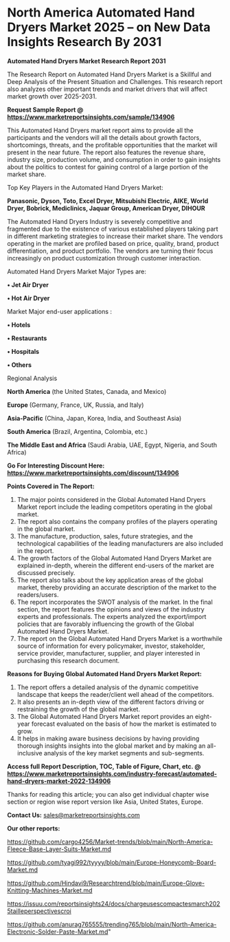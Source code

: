 # North America Automated Hand Dryers Market 2025 – on New Data Insights Research By 2031

<strong>Automated Hand Dryers Market Research Report 2031</strong>

The Research Report on Automated Hand Dryers Market is a Skillful and Deep Analysis of the Present Situation and Challenges. This research report also analyzes other important trends and market drivers that will affect market growth over 2025-2031.

<strong>Request Sample Report @ <a href=https://www.marketreportsinsights.com/sample/134906>https://www.marketreportsinsights.com/sample/134906</a></strong>

This Automated Hand Dryers market report aims to provide all the participants and the vendors will all the details about growth factors, shortcomings, threats, and the profitable opportunities that the market will present in the near future. The report also features the revenue share, industry size, production volume, and consumption in order to gain insights about the politics to contest for gaining control of a large portion of the market share.

Top Key Players in the Automated Hand Dryers Market:

<strong>Panasonic, Dyson, Toto, Excel Dryer, Mitsubishi Electric, AIKE, World Dryer, Bobrick, Mediclinics, Jaquar Group, American Dryer, DIHOUR</strong>

The Automated Hand Dryers Industry is severely competitive and fragmented due to the existence of various established players taking part in different marketing strategies to increase their market share. The vendors operating in the market are profiled based on price, quality, brand, product differentiation, and product portfolio. The vendors are turning their focus increasingly on product customization through customer interaction.

Automated Hand Dryers Market Major Types are:

<strong>• Jet Air Dryer

• Hot Air Dryer</strong>

Market Major end-user applications :

<strong>• Hotels

• Restaurants

• Hospitals

• Others</strong>

Regional Analysis

</u><strong><b>North America</b></strong> (the United States, Canada, and Mexico)

<strong><b>Europe </b></strong>(Germany, France, UK, Russia, and Italy)

<strong><b>Asia-Pacific</b></strong> (China, Japan, Korea, India, and Southeast Asia)

<strong><b>South America</b></strong> (Brazil, Argentina, Colombia, etc.)

<strong><b>The Middle East and Africa</b></strong> (Saudi Arabia, UAE, Egypt, Nigeria, and South Africa)

<strong>Go For Interesting Discount Here: <a href=https://www.marketreportsinsights.com/discount/134906>https://www.marketreportsinsights.com/discount/134906</a></strong>

<strong>Points Covered in The Report:</strong>
<ol>
  <li>The major points considered in the Global Automated Hand Dryers Market report include the leading competitors operating in the global market.</li>
  <li>The report also contains the company profiles of the players operating in the global market.</li>
  <li>The manufacture, production, sales, future strategies, and the technological capabilities of the leading manufacturers are also included in the report.</li>
  <li>The growth factors of the Global Automated Hand Dryers Market are explained in-depth, wherein the different end-users of the market are discussed precisely.</li>
  <li>The report also talks about the key application areas of the global market, thereby providing an accurate description of the market to the readers/users.</li>
  <li>The report incorporates the SWOT analysis of the market. In the final section, the report features the opinions and views of the industry experts and professionals. The experts analyzed the export/import policies that are favorably influencing the growth of the Global Automated Hand Dryers Market.</li>
  <li>The report on the Global Automated Hand Dryers Market is a worthwhile source of information for every policymaker, investor, stakeholder, service provider, manufacturer, supplier, and player interested in purchasing this research document.</li>
</ol>
<strong>Reasons for Buying Global Automated Hand Dryers Market Report:</strong>

<ol>
  <li>The report offers a detailed analysis of the dynamic competitive landscape that keeps the reader/client well ahead of the competitors.</li>
  <li>It also presents an in-depth view of the different factors driving or restraining the growth of the global market.</li>
  <li>The Global Automated Hand Dryers Market report provides an eight-year forecast evaluated on the basis of how the market is estimated to grow.</li>
  <li>It helps in making aware business decisions by having providing thorough insights insights into the global market and by making an all-inclusive analysis of the key market segments and sub-segments.</li>
</ol>
<strong>Access full Report Description, TOC, Table of Figure, Chart, etc. @ <a href=https://www.marketreportsinsights.com/industry-forecast/automated-hand-dryers-market-2022-134906>https://www.marketreportsinsights.com/industry-forecast/automated-hand-dryers-market-2022-134906</a></strong>


Thanks for reading this article; you can also get individual chapter wise section or region wise report version like Asia, United States, Europe.

<strong>Contact Us:</strong>
sales@marketreportsinsights.com

<strong>Our other reports:</strong>

<a href=https://github.com/cargo4256/Market-trends/blob/main/North-America-Fleece-Base-Layer-Suits-Market.md>https://github.com/cargo4256/Market-trends/blob/main/North-America-Fleece-Base-Layer-Suits-Market.md</a>

<a href=https://github.com/tyagi992/tyyyy/blob/main/Europe-Honeycomb-Board-Market.md>https://github.com/tyagi992/tyyyy/blob/main/Europe-Honeycomb-Board-Market.md</a>

<a href=https://github.com/Hindavi9/Researchtrend/blob/main/Europe-Glove-Knitting-Machines-Market.md>https://github.com/Hindavi9/Researchtrend/blob/main/Europe-Glove-Knitting-Machines-Market.md</a>

<a href=https://issuu.com/reportsinsights24/docs/chargeusescompactesmarch2025tailleperspectivescroi>https://issuu.com/reportsinsights24/docs/chargeusescompactesmarch2025tailleperspectivescroi</a>

<a href=https://github.com/anurag765555/trending765/blob/main/North-America-Electronic-Solder-Paste-Market.md>https://github.com/anurag765555/trending765/blob/main/North-America-Electronic-Solder-Paste-Market.md</a>"
